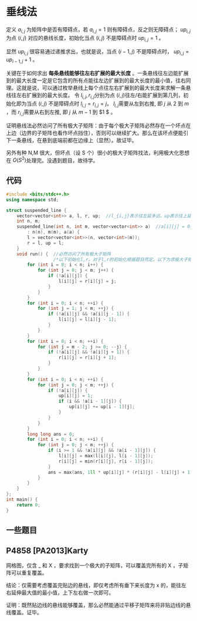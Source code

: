 # 垂线法

定义 $a_{i, j}$ 为矩阵中是否有障碍点，若 $a_{i, j}=1$ 则有障碍点，反之则无障碍点； $u p_{i, j}$ 为点 $(i, j)$ 对应的悬线长度，初始化当点 $(i, j)$ 不是障碍点时 $u p_{i, j}=1$ 。

显然 $u p_{i, j}$ 很容易通过递推求出，也就是说，当点 $(i-1, j)$ 不是障碍点时， $u p_{i, j}=u p_{i-1, j}+1$ 。

关键在于如何求出 **每条悬线能够往左右扩展的最大长度** 。一条悬线往左边能扩展到的最大长度一定是它包含的所有点能往左边扩展到的最大长度的最小值，往右同理。这就是说，可以通过枚举悬线上每个点往左右扩展到的最大长度来求解一条悬线往左右扩展到的最大长度。
令 $l_{i, j}, r_{i, j}$​​ 分别为点 $(i, j)$​​ 往左/右能扩展到第几列，初始化即为当点 $(i, j)$​​ 不是障碍点时 $l_{i, j}=r_{i, j}=j$​​ 。
$l_{i, j}$​​ 需要从左到右推, 即 $j$​​ 从 2 到 $m$ ，而 $r_{i, j}$​​ 需要从右到左推, 即 $j$​​ 从 $m-1$​​ 到 $1 $​​ 。​​​​​​

证明悬线法必然访问了所有极大子矩阵：由于每个极大子矩阵必然存在一个坏点在上边（边界的子矩阵也看作坏点挡住），否则可以继续扩大。那么在该坏点便能引下一条悬线，在悬到底端前都在边缘上（显然）。故证毕。

另外有种 N,M 很大，但坏点（设 S 个）很小的极大子矩阵找法，利用极大化思想在 $O(S^2)$​​​​ 处理完。没遇到题目，故待学。

## 代码

```cpp
#include <bits/stdc++.h>
using namespace std;

struct suspended_line {
    vector<vector<int>> a, l, r, up;  //l_{i,j}表示往左延多远，up表示往上延多远。run时l_{i,j}表示i,j到悬线顶的悬线部分左边可以延多远
    int n, m;
    suspended_line(int n, int m, vector<vector<int>> a)  //a[i][j] = 0表示无障碍
        : n(n), m(m), a(a) {
        l = vector<vector<int>>(n, vector<int>(m));
        r = l, up = l;
    }
    void run() {  //必然访问了所有极大子矩阵
                  /*以下初始化l,r。对于l,r的初始化根据题目而定。以下为求极大子矩阵时的初始化*/
        for (int i = 0; i < n; i++) {
            for (int j = 0; j < m; j++) {
                if (!a[i][j]) {
                    l[i][j] = r[i][j] = j;
                }
            }
        }
        for (int i = 0; i < n; ++i) {
            for (int j = 1; j < m; ++j) {
                if (!a[i][j] && !a[i][j - 1]) {
                    l[i][j] = l[i][j - 1];
                }
            }
        }
        for (int i = 0; i < n; ++i) {
            for (int j = m - 2; j >= 0; --j) {
                if (!a[i][j] && !a[i][j + 1]) {
                    r[i][j] = r[i][j + 1];
                }
            }
        }
        for (int i = 0; i < n; ++i) {
            for (int j = 0; j < m; ++j) {
                if (!a[i][j]) {
                    up[i][j] = 1;
                    if (i && !a[i - 1][j]) {
                        up[i][j] += up[i - 1][j];
                    }
                }
            }
        }
        long long ans = 0;
        for (int i = 0; i < n; ++i) {
            for (int j = 0; j < m; ++j) {
                if (i >= 1 && !a[i][j] && !a[i - 1][j]) {
                    l[i][j] = max(l[i][j], l[i - 1][j]);
                    r[i][j] = min(r[i][j], r[i - 1][j]);
                }
                ans = max(ans, 1ll * up[i][j] * (r[i][j] - l[i][j] + 1));  //极大子矩阵的最大面积
            }
        }
    }
};
int main() {
    return 0;
}
```


## 一些题目

## P4858 [PA2013]Karty

网格图，仅含 _ 和 X ，要求找到一个极大的子矩阵，可以覆盖完所有的 X ，子矩阵可以重复覆盖。

结论：仅需要考虑覆盖完贴边的悬线，即仅考虑所有垂下来长度为 x 的，能往左右延伸最大值的最小值，上下左右做一次即可。

证明：既然贴边线的悬线能够覆盖，那么必然能通过平移子矩阵来将非贴边线的悬线覆盖。证毕。

